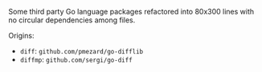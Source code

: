 Some third party Go language packages refactored into 80x300 lines
with no circular dependencies among files.

Origins:

- `diff`: `github.com/pmezard/go-difflib`
- `diffmp`: `github.com/sergi/go-diff`
